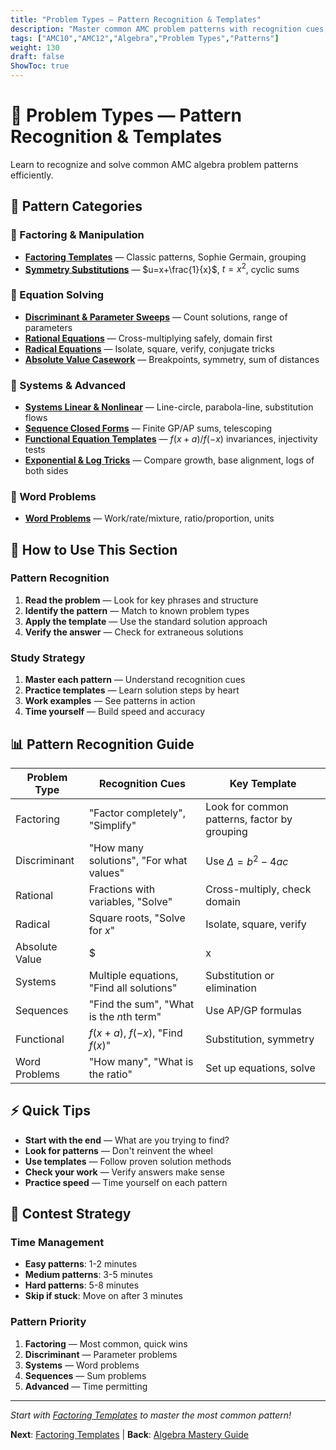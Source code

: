 ```yaml
---
title: "Problem Types — Pattern Recognition & Templates"
description: "Master common AMC problem patterns with recognition cues, solution templates, and worked examples."
tags: ["AMC10","AMC12","Algebra","Problem Types","Patterns"]
weight: 130
draft: false
ShowToc: true
---
```


# 🧩 Problem Types — Pattern Recognition & Templates

Learn to recognize and solve common AMC algebra problem patterns efficiently.

## 🎯 Pattern Categories

### 🔢 Factoring & Manipulation
- **[Factoring Templates](factoring-templates)** — Classic patterns, Sophie Germain, grouping
- **[Symmetry Substitutions](symmetry-substitutions)** — $u=x+\frac{1}{x}$, $t=x^2$, cyclic sums

### 🎯 Equation Solving
- **[Discriminant & Parameter Sweeps](discriminant-and-parameter-sweeps)** — Count solutions, range of parameters
- **[Rational Equations](rational-equations-extraneous)** — Cross-multiplying safely, domain first
- **[Radical Equations](radical-equations)** — Isolate, square, verify, conjugate tricks
- **[Absolute Value Casework](absolute-value-casework)** — Breakpoints, symmetry, sum of distances

### 🎲 Systems & Advanced
- **[Systems Linear & Nonlinear](systems-linear-and-nonlinear)** — Line-circle, parabola-line, substitution flows
- **[Sequence Closed Forms](sequence-closed-forms)** — Finite GP/AP sums, telescoping
- **[Functional Equation Templates](functional-equation-templates)** — $f(x+a)/f(-x)$ invariances, injectivity tests
- **[Exponential & Log Tricks](exponential-log-tricks)** — Compare growth, base alignment, logs of both sides

### 📝 Word Problems
- **[Word Problems](word-problems-algebraic-models)** — Work/rate/mixture, ratio/proportion, units

## 🎯 How to Use This Section

### Pattern Recognition
1. **Read the problem** — Look for key phrases and structure
2. **Identify the pattern** — Match to known problem types
3. **Apply the template** — Use the standard solution approach
4. **Verify the answer** — Check for extraneous solutions

### Study Strategy
1. **Master each pattern** — Understand recognition cues
2. **Practice templates** — Learn solution steps by heart
3. **Work examples** — See patterns in action
4. **Time yourself** — Build speed and accuracy

## 📊 Pattern Recognition Guide

| Problem Type | Recognition Cues | Key Template |
|--------------|------------------|--------------|
| Factoring | "Factor completely", "Simplify" | Look for common patterns, factor by grouping |
| Discriminant | "How many solutions", "For what values" | Use $\Delta = b^2 - 4ac$ |
| Rational | Fractions with variables, "Solve" | Cross-multiply, check domain |
| Radical | Square roots, "Solve for $x$" | Isolate, square, verify |
| Absolute Value | $|x|$, "Find all values" | Case analysis, breakpoints |
| Systems | Multiple equations, "Find all solutions" | Substitution or elimination |
| Sequences | "Find the sum", "What is the $n$th term" | Use AP/GP formulas |
| Functional | $f(x+a)$, $f(-x)$, "Find $f(x)$" | Substitution, symmetry |
| Word Problems | "How many", "What is the ratio" | Set up equations, solve |

## ⚡ Quick Tips

- **Start with the end** — What are you trying to find?
- **Look for patterns** — Don't reinvent the wheel
- **Use templates** — Follow proven solution methods
- **Check your work** — Verify answers make sense
- **Practice speed** — Time yourself on each pattern

## 🎯 Contest Strategy

### Time Management
- **Easy patterns**: 1-2 minutes
- **Medium patterns**: 3-5 minutes  
- **Hard patterns**: 5-8 minutes
- **Skip if stuck**: Move on after 3 minutes

### Pattern Priority
1. **Factoring** — Most common, quick wins
2. **Discriminant** — Parameter problems
3. **Systems** — Word problems
4. **Sequences** — Sum problems
5. **Advanced** — Time permitting

---

*Start with [Factoring Templates](factoring-templates) to master the most common pattern!*

**Next**: [Factoring Templates](factoring-templates) | **Back**: [Algebra Mastery Guide](../)
